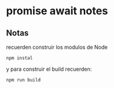 # promise await notes
## Notas
recuerden construir los modulos de Node
```
npm instal
```
y para construir el build recuerden:
```
npm run build
```
